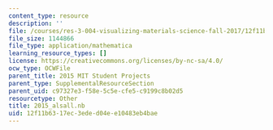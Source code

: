 ```yaml
---
content_type: resource
description: ''
file: /courses/res-3-004-visualizing-materials-science-fall-2017/12f11b6317ec3eded04ee10483eb4bae_2015_alsall.nb
file_size: 1144866
file_type: application/mathematica
learning_resource_types: []
license: https://creativecommons.org/licenses/by-nc-sa/4.0/
ocw_type: OCWFile
parent_title: 2015 MIT Student Projects
parent_type: SupplementalResourceSection
parent_uid: c97327e3-f58e-5c5e-cfe5-c9199c8b02d5
resourcetype: Other
title: 2015_alsall.nb
uid: 12f11b63-17ec-3ede-d04e-e10483eb4bae
---
```

